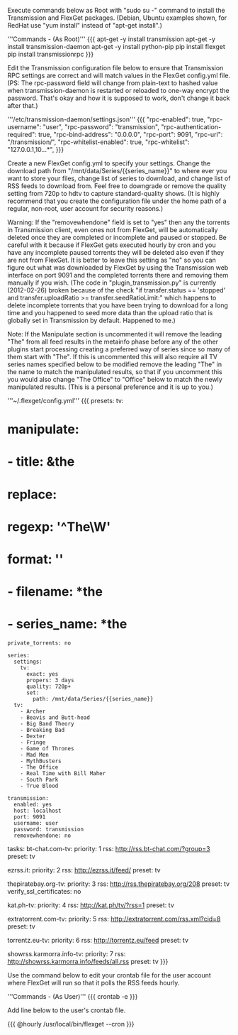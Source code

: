 Execute commands below as Root with "sudo su -" command to install the Transmission and FlexGet packages.  (Debian, Ubuntu examples shown, for RedHat use "yum install" instead of "apt-get install".)

'''Commands - (As Root)'''
{{{
apt-get -y install transmission
apt-get -y install transmission-daemon
apt-get -y install python-pip
pip install flexget
pip install transmissionrpc
}}}


Edit the Transmission configuration file below to ensure that Transmission RPC settings are correct and will match values in the FlexGet config.yml file.  (PS: The rpc-password field will change from plain-text to hashed value when transmission-daemon is restarted or reloaded to one-way encrypt the password.  That's okay and how it is supposed to work, don't change it back after that.)

'''/etc/transmission-daemon/settings.json'''
{{{
    "rpc-enabled": true,
    "rpc-username": "user",
    "rpc-password": "transmission",
    "rpc-authentication-required": true,
    "rpc-bind-address": "0.0.0.0",
    "rpc-port": 9091,
    "rpc-url": "/transmission/",
    "rpc-whitelist-enabled": true,
    "rpc-whitelist": "127.0.0.1,10.*.*.*",
}}}

Create a new FlexGet config.yml to specify your settings.  Change the download path from "/mnt/data/Series/{{series_name}}" to where ever you want to store your files, change list of series to download, and change list of RSS feeds to download from.  Feel free to downgrade or remove the quality setting from 720p to hdtv to capture standard-quality shows.  (It is highly recommend that you create the configuration file under the home path of a regular, non-root, user account for security reasons.)

Warning: If the "removewhendone" field is set to "yes" then any the torrents in Transmission client, even ones not from FlexGet, will be automatically deleted once they are completed or incomplete and paused or stopped.  Be careful with it because if FlexGet gets executed hourly by cron and you have any incomplete paused torrents they will be deleted also even if they are not from FlexGet.  It is better to leave this setting as "no" so you can figure out what was downloaded by FlexGet by using the Transmission web interface on port 9091 and the completed torrents there and removing them manually if you wish.  (The code in "plugin_transmission.py" is currently (2012-02-26) broken because of the check "if transfer.status == 'stopped' and transfer.uploadRatio >= transfer.seedRatioLimit:" which happens to delete incomplete torrents that you have been trying to download for a long time and you happened to seed more data than the upload ratio that is globally set in Transmission by default.  Happened to me.)

Note: If the Manipulate section is uncommented it will remove the leading "The" from all feed results in the metainfo phase before any of the other plugins start processing creating a preferred way of series since so many of them start with "The".  If this is uncommented this will also require all TV series names specified below to be modified remove the leading "The" in the name to match the manipulated results, so that if you uncomment this you would also change "The Office" to "Office" below to match the newly manipulated results.  (This is a personal preference and it is up to you.)

'''~/.flexget/config.yml'''
{{{
presets:
  tv:

#    manipulate:
#      - title: &the
#          replace:
#            regexp: '^The\W'
#            format: ''
#      - filename: *the
#      - series_name: *the

    private_torrents: no

    series:
      settings:
        tv:
          exact: yes
          propers: 3 days
          quality: 720p+
          set:
            path: /mnt/data/Series/{{series_name}}
      tv:
        - Archer
        - Beavis and Butt-head
        - Big Band Theory
        - Breaking Bad
        - Dexter
        - Fringe
        - Game of Thrones
        - Mad Men
        - MythBusters
        - The Office
        - Real Time with Bill Maher
        - South Park
        - True Blood

    transmission:
      enabled: yes
      host: localhost
      port: 9091
      username: user
      password: transmission
      removewhendone: no

tasks:
  bt-chat.com-tv:
    priority: 1
    rss: http://rss.bt-chat.com/?group=3
    preset: tv

  ezrss.it:
    priority: 2
    rss: http://ezrss.it/feed/
    preset: tv

  thepiratebay.org-tv:
    priority: 3
    rss: http://rss.thepiratebay.org/208
    preset: tv
    verify_ssl_certificates: no

  kat.ph-tv:
    priority: 4
    rss: http://kat.ph/tv/?rss=1
    preset: tv

  extratorrent.com-tv:
    priority: 5
    rss: http://extratorrent.com/rss.xml?cid=8
    preset: tv

  torrentz.eu-tv:
    priority: 6
    rss: http://torrentz.eu/feed
    preset: tv

  showrss.karmorra.info-tv:
    priority: 7
    rss: http://showrss.karmorra.info/feeds/all.rss
    preset: tv
}}}

Use the command below to edit your crontab file for the user account where FlexGet will run so that it polls the RSS feeds hourly.

'''Commands - (As User)'''
{{{
crontab -e
}}}

Add line below to the user's crontab file.

{{{
@hourly /usr/local/bin/flexget --cron
}}}